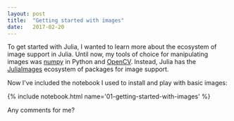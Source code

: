 ```yaml
---
layout: post
title:  "Getting started with images"
date:   2017-02-20
---
```


To get started with Julia, I wanted to learn more about the ecosystem of image support in Julia. Until now, my tools of choice for manipulating images was [numpy](http://www.numpy.org/) in Python and [OpenCV](http://opencv.org/). Instead, Julia has the [JuliaImages](http://juliaimages.github.io/latest/) ecosystem of packages for image support.

<!--more-->

Now I've included the notebook I used to install and play with basic images:

{% include notebook.html name='01-getting-started-with-images' %}

Any comments for me?